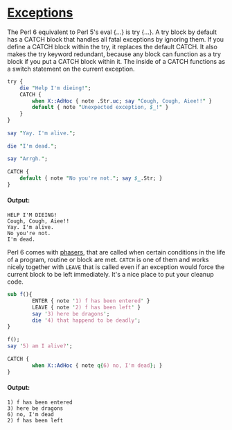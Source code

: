 [1]: https://rosettacode.org/wiki/Exceptions

# [Exceptions][1]

The Perl 6 equivalent to Perl 5's eval {...} is try {...}. A try block by default has a CATCH block that handles all fatal exceptions by ignoring them. If you define a CATCH block within the try, it replaces the default CATCH. It also makes the try keyword redundant, because any block can function as a try block if you put a CATCH block within it. The inside of a CATCH functions as a switch statement on the current exception.

```perl
try {
    die "Help I'm dieing!";
    CATCH {
        when X::AdHoc { note .Str.uc; say "Cough, Cough, Aiee!!" }
        default { note "Unexpected exception, $_!" }
    }
}
 
say "Yay. I'm alive.";
 
die "I'm dead.";
 
say "Arrgh.";
 
CATCH {
    default { note "No you're not."; say $_.Str; }
}
```

#### Output:
```
HELP I'M DIEING!
Cough, Cough, Aiee!!
Yay. I'm alive.
No you're not.
I'm dead.
```


Perl 6 comes with [phasers](http://design.perl6.org/S04.html#Phasers), that are called when certain conditions in the life of a program, routine or block are met. `CATCH` is one of them and works nicely together with `LEAVE` that is called even if an exception would force the current block to be left immediately. It's a nice place to put your cleanup code.

```perl
sub f(){
        ENTER { note '1) f has been entered' }
        LEAVE { note '2) f has been left' }
        say '3) here be dragons';
        die '4) that happend to be deadly';
}
 
f();
say '5) am I alive?';
 
CATCH {
        when X::AdHoc { note q{6) no, I'm dead}; }
}
```

#### Output:
```
1) f has been entered
3) here be dragons
6) no, I'm dead
2) f has been left
```